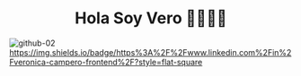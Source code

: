 <h1 align="center">Hola Soy Vero 👋🏽👋🏽</h1>

![github-02](https://github.com/user-attachments/assets/b2109235-b37c-4332-8fcc-19f109ba848b)
https://img.shields.io/badge/https%3A%2F%2Fwww.linkedin.com%2Fin%2Fveronica-campero-frontend%2F?style=flat-square
